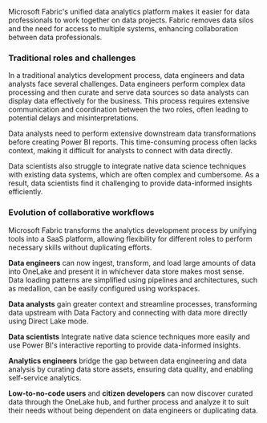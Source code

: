 Microsoft Fabric's unified data analytics platform makes it easier for data professionals to work together on data projects. Fabric removes data silos and the need for access to multiple systems, enhancing collaboration between data professionals.

### Traditional roles and challenges

In a traditional analytics development process, data engineers and data analysts face several challenges. Data engineers perform complex data processing and then curate and serve data sources so data analysts can display data effectively for the business. This process requires extensive communication and coordination between the two roles, often leading to potential delays and misinterpretations.

Data analysts need to perform extensive downstream data transformations before creating Power BI reports. This time-consuming process often lacks context, making it difficult for analysts to connect with data directly.

Data scientists also struggle to integrate native data science techniques with existing data systems, which are often complex and cumbersome. As a result, data scientists find it challenging to provide data-informed insights efficiently.

### Evolution of collaborative workflows

Microsoft Fabric transforms the analytics development process by unifying tools into a SaaS platform, allowing flexibility for different roles to perform necessary skills without duplicating efforts.

**Data engineers** can now ingest, transform, and load large amounts of data into OneLake and present it in whichever data store makes most sense. Data loading patterns are simplified using pipelines and architectures, such as medallion, can be easily configured using workspaces.

**Data analysts** gain greater context and streamline processes, transforming data upstream with Data Factory and connecting with data more directly using Direct Lake mode.

**Data scientists** Integrate native data science techniques more easily and use Power BI's interactive reporting to provide data-informed insights.

**Analytics engineers** bridge the gap between data engineering and data analysis by curating data store assets, ensuring data quality, and enabling self-service analytics.

**Low-to-no-code users** and **citizen developers** can now discover curated data through the OneLake hub, and further process and analyze it to suit their needs without being dependent on data engineers or duplicating data.
